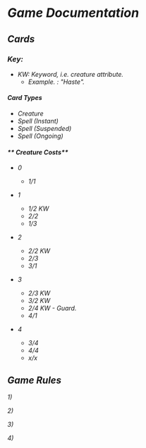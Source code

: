 # _Game Documentation_

## _Cards_

### _Key:_
  * _KW:    Keyword, i.e. creature attribute._
    * _Example. : "Haste"._

#### _**Card Types**_

* _Creature_
* _Spell (Instant)_
* _Spell (Suspended)_
* _Spell (Ongoing)_

#### _** Creature Costs**_

* _0_
  * _1/1_

* _1_
  * _1/2 KW_
  * _2/2_
  * _1/3_

* _2_
  * _2/2 KW_
  * _2/3_
  * _3/1_

* _3_
  * _2/3 KW_
  * _3/2 KW_
  * _2/4 KW - Guard._
  * _4/1_

* _4_
  * _3/4_
  * _4/4_
  * _x/x_


## _Game Rules_

_1)_

_2)_

_3)_

_4)_
